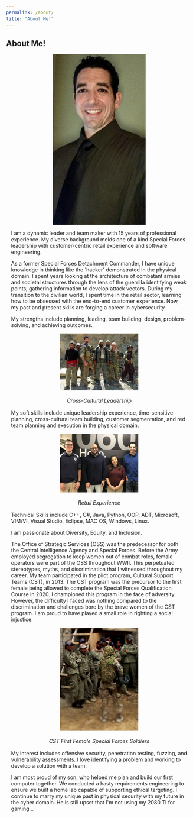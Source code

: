 ```yaml
---
permalink: /about/
title: "About Me!"
---
```

 <style> .indented { padding-left: 10pt; padding-right: 10pt; } </style>
<style> .half {     display: block;
  margin-left: auto;
  margin-right: auto; width: 50%; } </style>
  <style>

  figure figcaption {
   font-style: italic;
  padding: 2px;
  text-align: center;
}
  </style>
## About Me!
<center><img src ="https://github.com/dunhamc13/dunhamc13.github.io/blob/master/IMG_5120.jpg?raw=true" class="half"></center>  
<p class="indented">I am a dynamic leader and team maker with 15 years of professional experience. My diverse background melds one of a kind Special Forces leadership with customer-centric retail experience and software engineering.</p>
<p></p>
<p class="indented">As a former Special Forces Detachment Commander, I have unique knowledge in thinking like the 'hacker' demonstrated in the physical domain. I spent years looking at the architecture of combatant armies and societal structures through the lens of the guerrilla identifying weak points, gathering information to develop attack vectors. During my transition to the civilian world, I spent time in the retail sector, learning how to be obsessed with the end-to-end customer experience. Now, my past and present skills are forging a career in cybersecurity. </p>
<p></p>
<p class="indented">My strengths include planning, leading, team building, design, problem-solving, and achieving outcomes.</p>
<p></p>
<p><center><figure><img src ="https://github.com/dunhamc13/dunhamc13.github.io/blob/master/655.jpg?raw=true" class="half"><img hspace="20"><figcaption>Cross-Cultural Leadership</figcaption></figure></center></p>  
<p></p>
<p class="indented">My soft skills include unique leadership experience, time-sensitive planning, cross-cultural team building, customer segmentation, and red team planning and execution in the physical domain.</p>
<p></p>
<p><center><figure><img src ="https://github.com/dunhamc13/dunhamc13.github.io/blob/master/IMG_6321.jpg?raw=true" class="half"><img hspace="20"><figcaption>Retail Experience</figcaption></figure></center></p>  
<p></p>
<p class="indented">Technical Skills include C++, C#, Java, Python, OOP, ADT, Microsoft, VIM/VI, Visual Studio, Eclipse, MAC OS, Windows, Linux.</p>
<p></p>
<p class="indented">I am passionate about Diversity, Equity, and Inclusion.</p>
<p class="indented">The Office of Strategic Services (OSS) was the predecessor for both the Central Intelligence Agency and Special Forces. Before the Army employed segregation to keep women out of combat roles, female operators were part of the OSS throughout WWII.  This perpetuated stereotypes, myths, and discrimination that I witnessed throughout my career.  My team participated in the pilot program, Cultural Support Teams (CST), in 2013.  The CST program was the precursor to the first female being allowed to complete the Special Forces Qualification Course in 2020.  I championed this program in the face of adversity.  However, the difficulty I faced was nothing compared to the discrimination and challenges bore by the brave women of the CST program.  I am proud to have played a small role in righting a social injustice.  </p>
<p></p>
<p></p>
<p><center><figure><img src ="https://github.com/dunhamc13/dunhamc13.github.io/blob/master/cst.jpg?raw=true" class="half"><img hspace="20"><figcaption>CST First Female Special Forces Soldiers</figcaption></figure></center></p>  
<p class="indented">My interest includes offensive security, penetration testing, fuzzing, and vulnerability assessments.  I love identifying a problem and working to develop a solution with a team.  </p>
<p></p>
<p class="indented">I am most proud of my son, who helped me plan and build our first computer together.  We conducted a hasty requirements engineering to ensure we built a home lab capable of supporting ethical targeting. I continue to marry my unique past in physical security with my future in the cyber domain.  He is still upset that I'm not using my 2080 TI for gaming...  </p>




